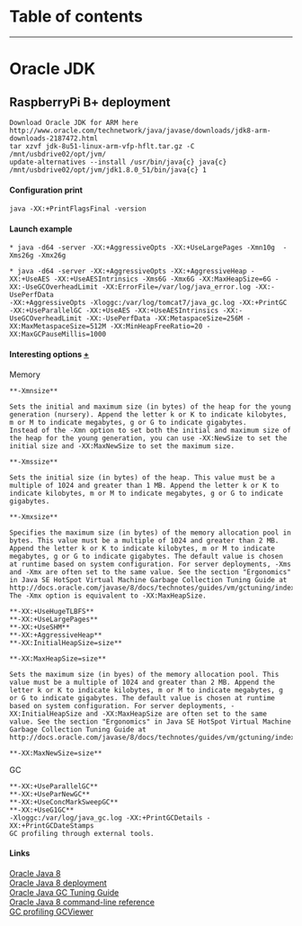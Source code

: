 # Table of contents



****************************************

# Oracle JDK
## RaspberryPi B+ deployment
    Download Oracle JDK for ARM here http://www.oracle.com/technetwork/java/javase/downloads/jdk8-arm-downloads-2187472.html
    tar xzvf jdk-8u51-linux-arm-vfp-hflt.tar.gz -C /mnt/usbdrive02/opt/jvm/
    update-alternatives --install /usr/bin/java{c} java{c} /mnt/usbdrive02/opt/jvm/jdk1.8.0_51/bin/java{c} 1

#### Configuration print
    java -XX:+PrintFlagsFinal -version

#### Launch example
    * java -d64 -server -XX:+AggressiveOpts -XX:+UseLargePages -Xmn10g  -Xms26g -Xmx26g

    * java -d64 -server -XX:+AggressiveOpts -XX:+AggressiveHeap -XX:+UseAES -XX:+UseAESIntrinsics -Xms6G -Xmx6G -XX:MaxHeapSize=6G -XX:-UseGCOverheadLimit -XX:ErrorFile=/var/log/java_error.log -XX:-UsePerfData
    -XX:+AggressiveOpts -Xloggc:/var/log/tomcat7/java_gc.log -XX:+PrintGC -XX:+UseParallelGC -XX:+UseAES -XX:+UseAESIntrinsics -XX:-UseGCOverheadLimit -XX:-UsePerfData -XX:MetaspaceSize=256M -XX:MaxMetaspaceSize=512M -XX:MinHeapFreeRatio=20 -XX:MaxGCPauseMillis=1000

#### Interesting options [+](http://docs.oracle.com/javase/8/docs/technotes/tools/unix/java.html#CBBFHAJA)

Memory

    **-Xmnsize**

    Sets the initial and maximum size (in bytes) of the heap for the young generation (nursery). Append the letter k or K to indicate kilobytes, m or M to indicate megabytes, g or G to indicate gigabytes.
    Instead of the -Xmn option to set both the initial and maximum size of the heap for the young generation, you can use -XX:NewSize to set the initial size and -XX:MaxNewSize to set the maximum size.

    **-Xmssize**

    Sets the initial size (in bytes) of the heap. This value must be a multiple of 1024 and greater than 1 MB. Append the letter k or K to indicate kilobytes, m or M to indicate megabytes, g or G to indicate gigabytes.

    **-Xmxsize**

    Specifies the maximum size (in bytes) of the memory allocation pool in bytes. This value must be a multiple of 1024 and greater than 2 MB. Append the letter k or K to indicate kilobytes, m or M to indicate megabytes, g or G to indicate gigabytes. The default value is chosen at runtime based on system configuration. For server deployments, -Xms and -Xmx are often set to the same value. See the section "Ergonomics" in Java SE HotSpot Virtual Machine Garbage Collection Tuning Guide at http://docs.oracle.com/javase/8/docs/technotes/guides/vm/gctuning/index.html.
    The -Xmx option is equivalent to -XX:MaxHeapSize.

    **-XX:+UseHugeTLBFS**
    **-XX:+UseLargePages**
    **-XX:+UseSHM**
    **-XX:+AggressiveHeap**
    **-XX:InitialHeapSize=size**

    **-XX:MaxHeapSize=size**

    Sets the maximum size (in byes) of the memory allocation pool. This value must be a multiple of 1024 and greater than 2 MB. Append the letter k or K to indicate kilobytes, m or M to indicate megabytes, g or G to indicate gigabytes. The default value is chosen at runtime based on system configuration. For server deployments, -XX:InitialHeapSize and -XX:MaxHeapSize are often set to the same value. See the section "Ergonomics" in Java SE HotSpot Virtual Machine Garbage Collection Tuning Guide at http://docs.oracle.com/javase/8/docs/technotes/guides/vm/gctuning/index.html.

    **-XX:MaxNewSize=size**

GC

    **-XX:+UseParallelGC**
    **-XX:+UseParNewGC**
    **-XX:+UseConcMarkSweepGC**
    **-XX:+UseG1GC**
    -Xloggc:/var/log/java_gc.log -XX:+PrintGCDetails -XX:+PrintGCDateStamps
    GC profiling through external tools.

#### Links

  [Oracle Java 8](http://docs.oracle.com/javase/8/)  
  [Oracle Java 8 deployment](http://docs.oracle.com/javase/8/docs/technotes/guides/deploy/)  
  [Oracle Java GC Tuning Guide](http://docs.oracle.com/javase/8/docs/technotes/guides/vm/gctuning/)  
  [Oracle Java 8 command-line reference](http://docs.oracle.com/javase/8/docs/technotes/tools/unix/intro.html#sthref17)  
  [GC profiling GCViewer](https://github.com/chewiebug/GCViewer)
